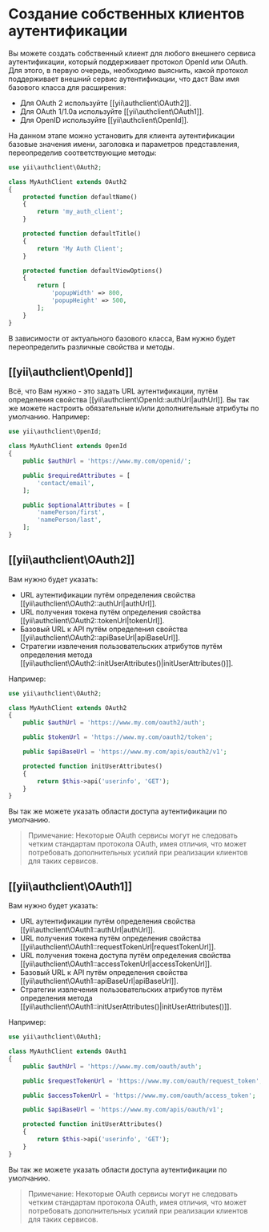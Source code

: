 Создание собственных клиентов аутентификации
==============================

Вы можете создать собственный клиент для любого внешнего сервиса аутентификации, который поддерживает протокол OpenId 
или OAuth. Для этого, в первую очередь, необходимо выяснить, какой протокол поддерживает внешний сервис аутентификации, 
что даст Вам имя базового класса для расширения:

 - Для OAuth 2 используйте [[yii\authclient\OAuth2]].
 - Для OAuth 1/1.0a используйте [[yii\authclient\OAuth1]].
 - Для OpenID используйте [[yii\authclient\OpenId]].

На данном этапе можно установить для клиента аутентификации базовые значения имени, заголовка и параметров 
представления, переопределив соответствующие методы:

```php
use yii\authclient\OAuth2;

class MyAuthClient extends OAuth2
{
    protected function defaultName()
    {
        return 'my_auth_client';
    }

    protected function defaultTitle()
    {
        return 'My Auth Client';
    }

    protected function defaultViewOptions()
    {
        return [
            'popupWidth' => 800,
            'popupHeight' => 500,
        ];
    }
}
```

В зависимости от актуального базового класса, Вам нужно будет переопределить различные свойства и методы.

## [[yii\authclient\OpenId]]

Всё, что Вам нужно - это задать URL аутентификации, путём определения свойства 
[[yii\authclient\OpenId::authUrl|authUrl]].
Вы так же можете настроить обязательные и/или дополнительные атрибуты по умолчанию.
Например:

```php
use yii\authclient\OpenId;

class MyAuthClient extends OpenId
{
    public $authUrl = 'https://www.my.com/openid/';

    public $requiredAttributes = [
        'contact/email',
    ];

    public $optionalAttributes = [
        'namePerson/first',
        'namePerson/last',
    ];
}
```

## [[yii\authclient\OAuth2]]

Вам нужно будет указать:

- URL аутентификации путём определения свойства [[yii\authclient\OAuth2::authUrl|authUrl]].
- URL получения токена путём определения свойства [[yii\authclient\OAuth2::tokenUrl|tokenUrl]].
- Базовый URL к API путём определения свойства [[yii\authclient\OAuth2::apiBaseUrl|apiBaseUrl]].
- Стратегии извлечения пользовательских атрибутов путём определения метода 
[[yii\authclient\OAuth2::initUserAttributes()|initUserAttributes()]].

Например:

```php
use yii\authclient\OAuth2;

class MyAuthClient extends OAuth2
{
    public $authUrl = 'https://www.my.com/oauth2/auth';

    public $tokenUrl = 'https://www.my.com/oauth2/token';

    public $apiBaseUrl = 'https://www.my.com/apis/oauth2/v1';

    protected function initUserAttributes()
    {
        return $this->api('userinfo', 'GET');
    }
}
```

Вы так же можете указать области доступа аутентификации по умолчанию.

> Примечание: Некоторые  OAuth сервисы могут не следовать четким стандартам протокола OAuth, имея отличия, что может 
потребовать дополнительных усилий при реализации клиентов для таких сервисов.

## [[yii\authclient\OAuth1]]

Вам нужно будет указать:

- URL аутентификации путём определения свойства [[yii\authclient\OAuth1::authUrl|authUrl]].
- URL получения токена путём определения свойства [[yii\authclient\OAuth1::requestTokenUrl|requestTokenUrl]].
- URL получения токена доступа путём определения свойства [[yii\authclient\OAuth1::accessTokenUrl|accessTokenUrl]].
- Базовый URL к API путём определения свойства [[yii\authclient\OAuth1::apiBaseUrl|apiBaseUrl]].
- Стратегии извлечения пользовательских атрибутов путём определения метода 
[[yii\authclient\OAuth1::initUserAttributes()|initUserAttributes()]].

Например:

```php
use yii\authclient\OAuth1;

class MyAuthClient extends OAuth1
{
    public $authUrl = 'https://www.my.com/oauth/auth';

    public $requestTokenUrl = 'https://www.my.com/oauth/request_token';

    public $accessTokenUrl = 'https://www.my.com/oauth/access_token';

    public $apiBaseUrl = 'https://www.my.com/apis/oauth/v1';

    protected function initUserAttributes()
    {
        return $this->api('userinfo', 'GET');
    }
}
```

Вы так же можете указать области доступа аутентификации по умолчанию.

> Примечание: Некоторые  OAuth сервисы могут не следовать четким стандартам протокола OAuth, имея отличия, что может 
потребовать дополнительных усилий при реализации клиентов для таких сервисов.

